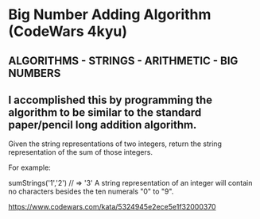 # Big Number Adding Algorithm (CodeWars 4kyu)
## ALGORITHMS   -   STRINGS    -   ARITHMETIC  -    BIG NUMBERS 
## I accomplished this by programming the algorithm to be similar to the standard paper/pencil long addition algorithm.

Given the string representations of two integers, return the string representation of the sum of those integers.

For example:

sumStrings('1','2') // => '3'
A string representation of an integer will contain no characters besides the ten numerals "0" to "9".

https://www.codewars.com/kata/5324945e2ece5e1f32000370 
